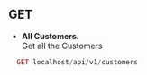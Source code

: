 ## GET
- **All Customers.** <br> Get all the Customers 
```php
  GET localhost/api/v1/customers
```
